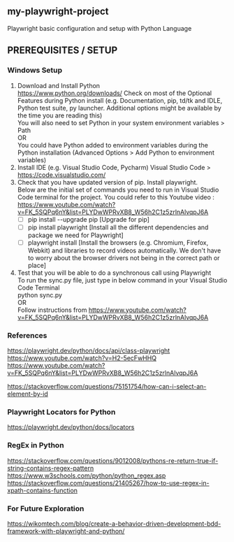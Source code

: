## my-playwright-project
Playwright basic configuration and setup with Python Language

## PREREQUISITES / SETUP
### Windows Setup
1) Download and Install Python <br/>
    https://www.python.org/downloads/
        Check on most of the Optional Features during Python install (e.g. Documentation, pip, td/tk and IDLE, Python test suite, py launcher.  Additional options might be available by the time you are reading this)<br/>
        You will also need to set Python in your system environment variables > Path<br/>
        OR <br/>
        You could have Python added to environment variables during the Python installation (Advanced Options > Add Python to environment variables)
2) Install IDE (e.g. Visual Studio Code, Pycharm)
    Visual Studio Code > https://code.visualstudio.com/
3) Check that you have updated version of pip.  Install playwright.<br/>
    Below are the initial set of commands you need to run in Visual Studio Code terminal for the project.  You could refer to this Youtube video : https://www.youtube.com/watch?v=FK_5SQPq6nY&list=PLYDwWPRvXB8_W56h2C1z5zrlnAlvqpJ6A<br/>
    - [ ] pip install --upgrade pip
        [Upgrade for pip]<br/>
    - [ ] pip install playwright
        [Install all the different dependencies and package we need for Playwright]<br/>
    - [ ] playwright install
        [Install the browsers (e.g. Chromium, Firefox, Webkit) and libraries to record videos automatically.  We don't have to worry about the browser drivers not being in the correct path or place]<br/>
4) Test that you will be able to do a synchronous call using Playwright<br/>
    To run the sync.py file, just type in below command in your Visual Studio Code Terminal<br/>
        python sync.py<br/>
    OR<br/>
    Follow instructions from https://www.youtube.com/watch?v=FK_5SQPq6nY&list=PLYDwWPRvXB8_W56h2C1z5zrlnAlvqpJ6A

### References
https://playwright.dev/python/docs/api/class-playwright
https://www.youtube.com/watch?v=H2-5ecFwHHQ
https://www.youtube.com/watch?v=FK_5SQPq6nY&list=PLYDwWPRvXB8_W56h2C1z5zrlnAlvqpJ6A
<!-- How to select an element by id in Playwright -->
https://stackoverflow.com/questions/75151754/how-can-i-select-an-element-by-id

### Playwright Locators for Python
https://playwright.dev/python/docs/locators

<!-- References for RegEx -->
### RegEx in Python
https://stackoverflow.com/questions/9012008/pythons-re-return-true-if-string-contains-regex-pattern
https://www.w3schools.com/python/python_regex.asp
https://stackoverflow.com/questions/21405267/how-to-use-regex-in-xpath-contains-function

### For Future Exploration
<!-- Behave with Playwright -->
https://wikomtech.com/blog/create-a-behavior-driven-development-bdd-framework-with-playwright-and-python/